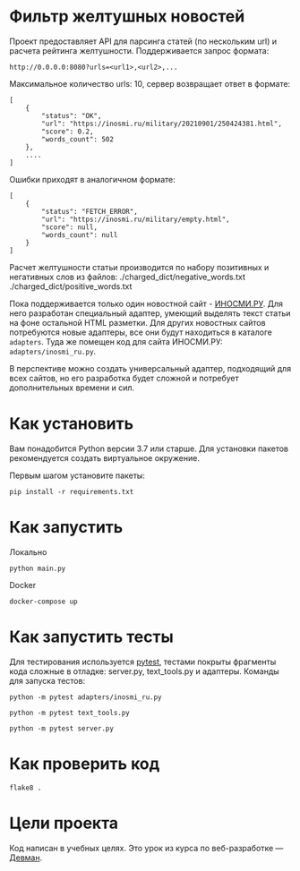 # Фильтр желтушных новостей

Проект предоставляет API для парсинга статей (по нескольким url) и расчета рейтинга желтушности. Поддерживается запрос формата:
```
http://0.0.0.0:8080?urls=<url1>,<url2>,...
```
Максимальное количество urls: 10, сервер возвращает ответ в формате: 
```
[
    {
        "status": "OK", 
        "url": "https://inosmi.ru/military/20210901/250424381.html", 
        "score": 0.2, 
        "words_count": 502
    },
    ....
]
```
Ошибки приходят в аналогичном формате:
```
[
    {
        "status": "FETCH_ERROR", 
        "url": "https://inosmi.ru/military/empty.html", 
        "score": null, 
        "words_count": null
    }
]
```
Расчет желтушности статьи производится по набору позитивных и негативных слов из файлов:
./charged_dict/negative_words.txt
./charged_dict/positive_words.txt

Пока поддерживается только один новостной сайт - [ИНОСМИ.РУ](https://inosmi.ru/). Для него разработан специальный адаптер, умеющий выделять текст статьи на фоне остальной HTML разметки. Для других новостных сайтов потребуются новые адаптеры, все они будут находиться в каталоге `adapters`. Туда же помещен код для сайта ИНОСМИ.РУ: `adapters/inosmi_ru.py`.

В перспективе можно создать универсальный адаптер, подходящий для всех сайтов, но его разработка будет сложной и потребует дополнительных времени и сил.

# Как установить

Вам понадобится Python версии 3.7 или старше. Для установки пакетов рекомендуется создать виртуальное окружение.

Первым шагом установите пакеты:

```python3
pip install -r requirements.txt
```

# Как запустить

Локально
```python3
python main.py
```

Docker
```
docker-compose up
```

# Как запустить тесты

Для тестирования используется [pytest](https://docs.pytest.org/en/latest/), тестами покрыты фрагменты кода сложные в отладке: server.py, text_tools.py и адаптеры. Команды для запуска тестов:

```
python -m pytest adapters/inosmi_ru.py
```

```
python -m pytest text_tools.py
```

```
python -m pytest server.py
```

# Как проверить код
```
flake8 .
```

# Цели проекта

Код написан в учебных целях. Это урок из курса по веб-разработке — [Девман](https://dvmn.org).

